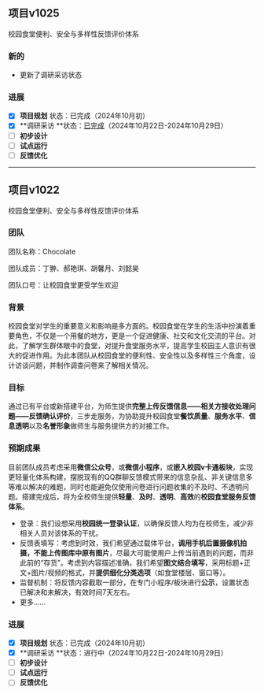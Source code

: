 ## 项目v1025

校园食堂便利、安全与多样性反馈评价体系

### 新的

- 更新了调研采访状态

### 进展

- [x] **项目规划** 状态：已完成（2024年10月初）
- [x] **调研采访 **状态：[已完成](https://github.com/divefor/HCI)（2024年10月22日-2024年10月29日）
- [ ] **初步设计**
- [ ] **试点运行**
- [ ] **反馈优化**

------

## 项目v1022

校园食堂便利、安全与多样性反馈评价体系

### 团队

团队名称：Chocolate

团队成员：丁翀、郝艳琪、胡馨月、刘懿昊

团队口号：让校园食堂更受学生欢迎

### 背景

校园食堂对学生的重要意义和影响是多方面的。校园食堂在学生的生活中扮演着重要角色，不仅是一个用餐的地方，更是一个促进健康、社交和文化交流的平台。对此，了解学生群体眼中的食堂，对提升食堂服务水平，提高学生校园主人意识有很大的促进作用。为此本团队从校园食堂的便利性、安全性以及多样性三个角度，设计访谈问题，并制作调查问卷来了解相关情况。

### 目标

通过已有平台或新搭建平台，为师生提供**完整上传反馈信息——相关方接收处理问题——反馈确认评价**，三步走服务，为协助提升校园食堂**餐饮质量**、**服务水平**、**信息透明**以及**名誉形象**做师生与服务提供方的对接工作。

### 预期成果

目前团队成员考虑采用**微信公众号**，或**微信小程序**，或**嵌入校园v卡通板块**，实现更轻量化体系构建，摆脱现有的QQ群聊反馈模式带来的信息杂乱、非关键信息多等难以解决的难题，同时也能避免仅使用问卷进行问题收集的不及时、不透明问题。搭建完成后，将为全校师生提供**轻量**、**及时**、**透明**、**高效**的**校园食堂服务反馈体系**。

- 登录：我们设想采用**校园统一登录认证**，以确保反馈人均为在校师生，减少非相关人员对该体系的干扰。
- 反馈表填写：考虑到时效，我们希望通过载体平台，**调用手机后置摄像机拍摄，不能上传图库中原有图片**，尽最大可能使用户上传当前遇到的问题，而非此前的“存货”。考虑到内容描述准确，我们希望**图文结合填写**，采用标题+正文+图片/视频的格式，并**提供细化分类选项**（如食堂楼层、窗口等）。
- 监督机制：将反馈内容截取一部分，在专门小程序/板块进行**公示**，设置状态已解决和未解决，有效时间7天左右。
- 更多......

### 进展

- [x] **项目规划** 状态：已完成（2024年10月初）
- [x] **调研采访 **状态：进行中（2024年10月22日-2024年10月29日）
- [ ] **初步设计**
- [ ] **试点运行**
- [ ] **反馈优化**